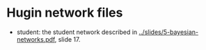 # Hugin network files

* student: the student network described in [../slides/5-bayesian-networks.pdf](../slides/5-bayesian-networks.pdf), slide 17.
